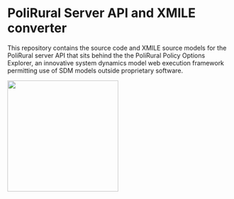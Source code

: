 # PoliRural Server API and XMILE converter

This repository contains the source code and XMILE source models for the PoliRural server API that sits behind the the PoliRural Policy Options Explorer, an innovative system dynamics model web execution framework permitting use of SDM models outside proprietary software.

<img src="https://user-images.githubusercontent.com/5701303/192630251-ca28b257-7867-4cf7-afd9-c3f2f5870024.png" width="250" align="center"/>
